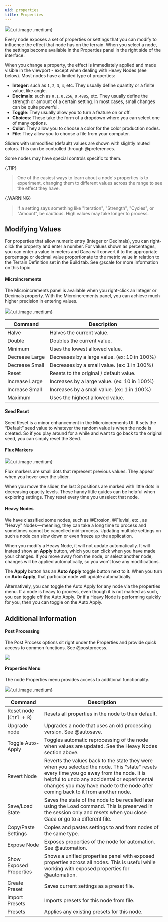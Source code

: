```yaml
---
uid: properties
title: Properties
---
```


![](/images/ui/properties.webp){.ui .image .medium}

Every node exposes a set of properties or settings that you can modify to influence the effect that node has on the terrain. When you select a node, the settings become available in the Properties panel in the right side of the interface.

When you change a property, the effect is immediately applied and made visible in the viewport - except when dealing with Heavy Nodes (see below). Most nodes have a limited type of properties: 
- **Integer**: such as `1`, `2`, `3`, `4`, etc. They usually define quantity or a finite value, like angle.
- **Decimals**: such as `0.1`, `0.256`, `0.4885`, etc. They usually define the strength or amount of a certain setting. In most cases, small changes can be quite powerful.
- **Toggle**: They usually allow you to turn a feature on or off.
- **Choices**: These take the form of a dropdown where you can select one of many options.
- **Color**: They allow you to choose a color for the color production nodes.
- **File**: They allow you to choose a file from your computer.

Sliders with unmodified (default) values are shown with slightly muted colors. This can be controlled through @preferences.

Some nodes may have special controls specific to them.

{.TIP}
> One of the easiest ways to learn about a node's properties is to experiment, changing them to different values across the range to see the effect they have.

{.WARNING}
> If a setting says something like "Iteration", "Strength", "Cycles", or "Amount", be cautious. High values may take longer to process. 

## Modifying Values

For properties that allow numeric entry (Integer or Decimals), you can right-click the property and enter a number. For values shown as percentages, you can enter a value in meters and Gaea will convert it to the appropriate percentage or decimal value proportionate to the metric value in relation to the Terrain Definition set in the Build tab. See @scale for more information on this topic.

#### Microincrements

The Microincrements panel is available when you right-click an Integer or Decimals property. With the Microincrements panel, you can achieve much higher precision in entering values.

![](/images/ui/microincrements.webp){.ui .image .medium}

| Command        | Description                                  |
| -------------- | -------------------------------------------- |
| Halve          | Halves the current value.                    |
| Double         | Doubles the current value.                   |
| Minimum        | Uses the lowest allowed value.               |
| Decrease Large | Decreases by a large value. (ex: 10 in 100%) |
| Decrease Small | Decreases by a small value. (ex: 1 in 100%)  |
| Reset          | Resets to the original / default value.      |
| Increase Large | Increases by a large value. (ex: 10 in 100%) |
| Increase Small | Increases by a small value. (ex: 1 in 100%)  |
| Maximum        | Uses the highest allowed value.              |

#### Seed Reset

Seed Reset is a minor enhancement in the Microincrements UI. It sets the “Default” seed value to whatever the random value is when the node is created. So if you play around for a while and want to go back to the original seed, you can simply reset the Seed.

#### Flux Markers

![](/images/ui/properties-flux.webp){.ui .image .medium}

Flux markers are small dots that represent previous values. They appear when you hover over the slider.

When you move the slider, the last 3 positions are marked with little dots in decreasing opacity levels. These handy little guides can be helpful when exploring settings. They reset every time you unselect that node.


#### Heavy Nodes

We have classified some nodes, such as @Erosion, @Fluvial, etc., as "Heavy" Nodes — meaning, they can take a long time to process and sometimes cannot be cancelled mid-process. Updating multiple settings on such a node can slow down or even freeze up the application.

When you modify a Heavy Node, it will not update automatically. It will instead show an **Apply** button, which you can click when you have made your changes.
If you move away from the node, or select another node, changes will be applied automatically, so you won't lose any modifications.

The **Apply** button has an **Auto Apply** toggle button next to it. When you turn on **Auto Apply**, that particular node will update automatically.

Alternatively, you can toggle the Auto Apply for any node via the properties menu. If a node is heavy to process, even though it is not marked as such, you can toggle off the Auto Apply. Or if a Heavy Node is performing quickly for you, then you can toggle on the Auto Apply.

## Additional Information

#### Post Processing

The Post Process options sit right under the Properties and provide quick access to common functions. See @postprocess.

![](/images/ui/postprocess.webp)

#### Properties Menu

The node Properties menu provides access to additional functionality.

![](/images/ui/properties-menu.webp){.ui .image .medium}

| Command                 | Description                                                                                                                                                                                                                                                                |
| ----------------------- | -------------------------------------------------------------------------------------------------------------------------------------------------------------------------------------------------------------------------------------------------------------------------- |
| Reset node (`Ctrl + R`) | Resets all properties in the node to their default.                                                                                                                                                                                                                        |
| Upgrade node            | Upgrades a node that uses an old processing version. See @autosave.                                                                                                                                                                                                        |
| Toggle Auto-Apply       | Toggles automatic reprocessing of the node when values are updated. See the Heavy Nodes section above.                                                                                                                                                                     |
| Revert Node             | Reverts the values back to the state they were when you selected the node. This "state" resets every time you go away from the node. It is helpful to undo any accidental or experimental changes you may have made to the node after coming back to it from another node. |
| Save/Load State         | Saves the state of the node to be recalled later using the Load command. This is preserved in the session only and resets when you close Gaea or go to a different file.                                                                                                   |
| Copy/Paste Settings     | Copies and pastes settings to and from nodes of the same type.                                                                                                                                                                                                             |
| Expose Node             | Exposes properties of the node for automation. See @automation.                                                                                                                                                                                                            |
| Show Exposed Properties | Shows a unified properties panel with exposed properties across all nodes. This is useful while working with exposed properties for @automation.                                                                                                                           |
| Create Preset           | Saves current settings as a preset file.                                                                                                                                                                                                                                   |
| Import Presets          | Imports presets for this node from file.                                                                                                                                                                                                                                   |
| Presets                 | Applies any existing presets for this node.                                                                                                                                                                                                                                |
